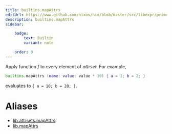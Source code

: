 ```yaml
---
title: builtins.mapAttrs
editUrl: https://www.github.com/nixos/nix/blob/master/src/libexpr/primops.cc
description: builtins.mapAttrs
sidebar:

    badge:
        text: Builtin
        variant: note

    order: 0
---
```


Apply function *f* to every element of *attrset*. For example,

```nix
builtins.mapAttrs (name: value: value * 10) { a = 1; b = 2; }
```

evaluates to `{ a = 10; b = 20; }`.


# Aliases

- [lib.attrsets.mapAttrs](/nix-doc-comments/reference/lib/attrsets/lib-attrsets-mapattrs)
- [lib.mapAttrs](/nix-doc-comments/reference/lib/lib-mapattrs)


